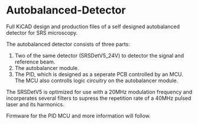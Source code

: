 # Autobalanced-Detector
Full KiCAD design and production files of a self designed autobalanced detector for SRS microscopy. 

The autobalanced detector consists of three parts: 
1. Two of the same detector (SRSDetV5_24V) to detector the signal and reference beam.
2. The autobalancer module.
3. The PID, which is designed as a seperate PCB controlled by an MCU. The MCU also controlls logic circuitry on the autobalancer module.

The SRSDetV5 is optimized for use with a 20MHz modulation frequency and incorperates several filters to supress the repetition rate of a 40MHz pulsed laser and its harmonics. 

Firmware for the PID MCU and more information will follow.
